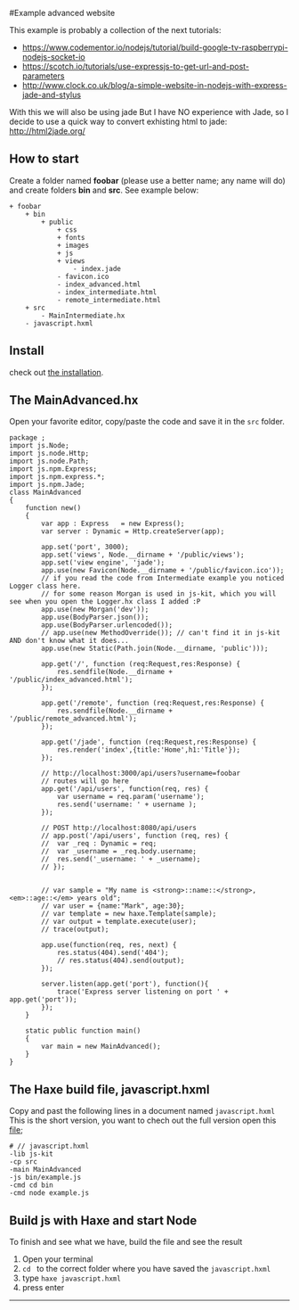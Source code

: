 #Example advanced website

This example is probably a collection of the next tutorials:

- https://www.codementor.io/nodejs/tutorial/build-google-tv-raspberrypi-nodejs-socket-io
- https://scotch.io/tutorials/use-expressjs-to-get-url-and-post-parameters
- http://www.clock.co.uk/blog/a-simple-website-in-nodejs-with-express-jade-and-stylus


With this we will also be using jade
But I have NO experience with Jade, so I decide to use a quick way to convert exhisting html to jade:
<http://html2jade.org/>



## How to start

Create a folder named **foobar** (please use a better name; any name will do) and create folders **bin** and **src**.
See example below:

```
+ foobar
	+ bin
		+ public
			+ css
			+ fonts
			+ images
			+ js
			+ views
				- index.jade
			- favicon.ico
			- index_advanced.html
			- index_intermediate.html
			- remote_intermediate.html
	+ src
		- MainIntermediate.hx
	- javascript.hxml
```

## Install

check out [the installation](installation.md).


## The MainAdvanced.hx

Open your favorite editor, copy/paste the code and save it in the `src` folder. 

```
package ;
import js.Node;
import js.node.Http;
import js.node.Path;
import js.npm.Express;
import js.npm.express.*;
import js.npm.Jade;
class MainAdvanced
{
	function new()
	{
		var app : Express   = new Express();
		var server : Dynamic = Http.createServer(app);

		app.set('port', 3000);
		app.set('views', Node.__dirname + '/public/views');
		app.set('view engine', 'jade');
		app.use(new Favicon(Node.__dirname + '/public/favicon.ico'));
		// if you read the code from Intermediate example you noticed Logger class here.
		// for some reason Morgan is used in js-kit, which you will see when you open the Logger.hx class I added :P
		app.use(new Morgan('dev'));
		app.use(BodyParser.json());
		app.use(BodyParser.urlencoded());
		// app.use(new MethodOverride()); // can't find it in js-kit AND don't know what it does...
		app.use(new Static(Path.join(Node.__dirname, 'public')));

		app.get('/', function (req:Request,res:Response) {
			res.sendfile(Node.__dirname + '/public/index_advanced.html');
		});

		app.get('/remote', function (req:Request,res:Response) {
			res.sendfile(Node.__dirname + '/public/remote_advanced.html');
		});

		app.get('/jade', function (req:Request,res:Response) {
			res.render('index',{title:'Home',h1:'Title'});
		});

		// http://localhost:3000/api/users?username=foobar
		// routes will go here
		app.get('/api/users', function(req, res) {
			var username = req.param('username');  
			res.send('username: ' + username );
		});

		// POST http://localhost:8080/api/users
		// app.post('/api/users', function (req, res) {
		// 	var _req : Dynamic = req;
		// 	var _username = _req.body.username;
		// 	res.send('_username: ' + _username);
		// });


		// var sample = "My name is <strong>::name::</strong>, <em>::age::</em> years old";
		// var user = {name:"Mark", age:30};
		// var template = new haxe.Template(sample);
		// var output = template.execute(user);
		// trace(output);

		app.use(function(req, res, next) {
			res.status(404).send('404');
			// res.status(404).send(output);
		});

		server.listen(app.get('port'), function(){
			trace('Express server listening on port ' + app.get('port'));
		});
	}

	static public function main()
	{
		var main = new MainAdvanced();
	}
}
```



## The Haxe build file, javascript.hxml

Copy and past the following lines in a document named `javascript.hxml`
This is the short version, you want to chech out the full version open this [file](/code/javascript.hxml);

```
# // javascript.hxml
-lib js-kit
-cp src
-main MainAdvanced
-js bin/example.js
-cmd cd bin
-cmd node example.js
```



## Build js with Haxe and start Node

To finish and see what we have, build the file and see the result

1. Open your terminal
2. `cd ` to the correct folder where you have saved the `javascript.hxml` 
3. type `haxe javascript.hxml`
4. press enter

----